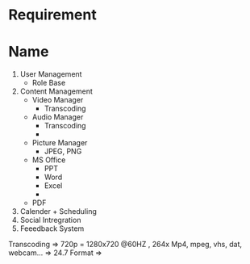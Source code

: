 
# Requirement 


# Name 
1. User Management  
	- Role Base 
2. Content Management 
	- Video Manager
		- Transcoding 
	- Audio Manager 
		- Transcoding 
		- 
	- Picture Manager
		- JPEG, PNG 	
	- MS Office 
		- PPT
		- Word
		- Excel
		- 
	- PDF
3. Calender + Scheduling 
4. Social Intregration 
5. Feeedback System


Transcoding => 
720p = 1280x720 @60HZ , 264x 
Mp4, mpeg, vhs, dat, webcam... => 24.7
Format => 
